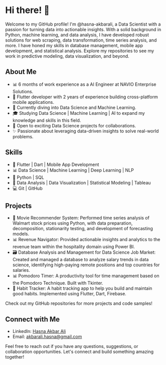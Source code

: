 # Hi there! 👋

Welcome to my GitHub profile! I'm @hasna-akbarali, a Data Scientist with a passion for turning data into actionable insights. With a solid background in Python, machine learning, and data analysis, I have developed robust solutions for web scraping, data transformation, time series analysis, and more. I have honed my skills in database management, mobile app development, and statistical analysis. Explore my repositories to see my work in predictive modeling, data visualization, and beyond.

## About Me
- 📊 6 months of work experience as a AI Engineer at NAVIO Enterprise Solutions.
- 📱 Flutter developer with 2 years of experience building cross-platform mobile applications.
- 🌱 Currently diving into Data Science and Machine Learning.
- 🎓 Studying Data Science | Machine Learning | AI to expand my knowledge and skills in this field.
- 💼 Open to exciting Data Science projects for collaborations.
- ✨ Passionate about leveraging data-driven insights to solve real-world problems.

## Skills

- 📱 Flutter | Dart | Mobile App Development
- 📊 Data Science | Machine Learning | Deep Learning | NLP
- 🐍 Python | SQL
- 🧮 Data Analysis | Data Visualization | Statistical Modeling | Tableau
- 💻 Git | GitHub

## Projects

- 🔬 Movie Recommender System: Performed time series analysis of Walmart stock prices using Python, with data preparation, decomposition, stationarity testing, and development of forecasting models.
- 📊 Revenue Navigator: Provided actionable insights and analytics to the revenue team within the hospitality domain using Power BI.
- 🗃 Database Analysis and Management for Data Science Job Market: Created and managed a database to analyze salary trends in data science, identifying high-paying remote positions and top countries for salaries. 
- 📊 Pomodoro Timer: A productivity tool for time management based on the Pomodoro Technique. Built with Tkinter.
- 🤖 Habit Tracker: A habit tracking app to help you build and maintain good habits. Implemented using Flutter, Dart, Firebase.

Check out my GitHub repositories for more projects and code samples!

## Connect with Me

- LinkedIn: [Hasna Akbar Ali ](https://www.linkedin.com/in/hasna-akbar-ali-1485981b0/)
- Email: akbarali.hasna@gmail.com

Feel free to reach out if you have any questions, suggestions, or collaboration opportunities. Let's connect and build something amazing together!
